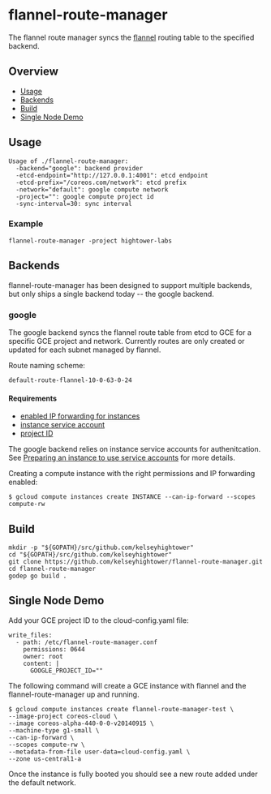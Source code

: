 # flannel-route-manager

The flannel route manager syncs the [flannel](https://github.com/coreos/flannel) routing table to the specified backend.

## Overview

* [Usage](#usage)
* [Backends](#backends)
* [Build](#build)
* [Single Node Demo](#single-node-demo)

## Usage

```
Usage of ./flannel-route-manager:
  -backend="google": backend provider
  -etcd-endpoint="http://127.0.0.1:4001": etcd endpoint
  -etcd-prefix="/coreos.com/network": etcd prefix
  -network="default": google compute network
  -project="": google compute project id
  -sync-interval=30: sync interval
```

### Example

```
flannel-route-manager -project hightower-labs
```

## Backends

flannel-route-manager has been designed to support multiple backends, but only ships a single backend today -- the google backend.

### google

The google backend syncs the flannel route table from etcd to GCE for a specific GCE project and network. Currently routes are only created or updated for each subnet managed by flannel.

Route naming scheme:

```
default-route-flannel-10-0-63-0-24
```

#### Requirements

* [enabled IP forwarding for instances](https://developers.google.com/compute/docs/networking#canipforward) 
* [instance service account](https://developers.google.com/compute/docs/authentication#using)
* [project ID](https://developers.google.com/compute/docs/overview#projectids)

The google backend relies on instance service accounts for authenitcation. See [Preparing an instance to use service accounts](https://developers.google.com/compute/docs/authentication#using) for more details.

Creating a compute instance with the right permissions and IP forwarding enabled:

```
$ gcloud compute instances create INSTANCE --can-ip-forward --scopes compute-rw
```

## Build

```
mkdir -p "${GOPATH}/src/github.com/kelseyhightower"
cd "${GOPATH}/src/github.com/kelseyhightower"
git clone https://github.com/kelseyhightower/flannel-route-manager.git
cd flannel-route-manager
godep go build .
```

## Single Node Demo

Add your GCE project ID to the cloud-config.yaml file:

```
write_files:
  - path: /etc/flannel-route-manager.conf
    permissions: 0644
    owner: root
    content: |
      GOOGLE_PROJECT_ID=""
```

The following command will create a GCE instance with flannel and the flannel-route-manager up and running. 

```
$ gcloud compute instances create flannel-route-manager-test \
--image-project coreos-cloud \
--image coreos-alpha-440-0-0-v20140915 \
--machine-type g1-small \
--can-ip-forward \
--scopes compute-rw \
--metadata-from-file user-data=cloud-config.yaml \
--zone us-central1-a
```

Once the instance is fully booted you should see a new route added under the default network.
